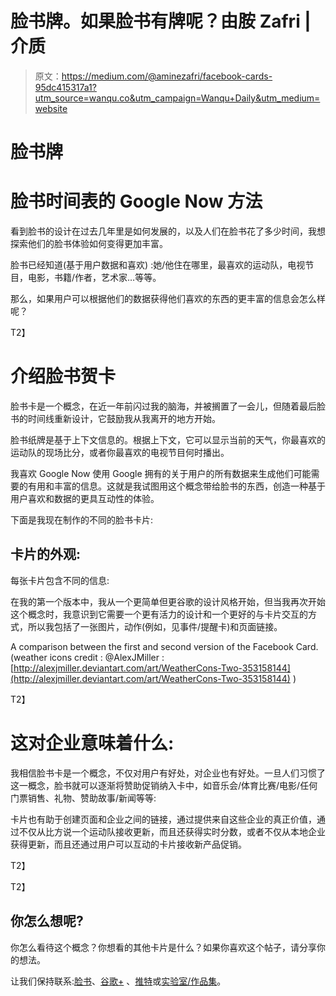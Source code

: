 # 脸书牌。如果脸书有牌呢？由胺 Zafri |介质

> 原文：<https://medium.com/@aminezafri/facebook-cards-95dc415317a1?utm_source=wanqu.co&utm_campaign=Wanqu+Daily&utm_medium=website>

# 脸书牌

# 脸书时间表的 Google Now 方法

看到脸书的设计在过去几年里是如何发展的，以及人们在脸书花了多少时间，我想探索他们的脸书体验如何变得更加丰富。

脸书已经知道(基于用户数据和喜欢) :她/他住在哪里，最喜欢的运动队，电视节目，电影，书籍/作者，艺术家…等等。

那么，如果用户可以根据他们的数据获得他们喜欢的东西的更丰富的信息会怎么样呢？

T2】

# 介绍脸书贺卡



脸书卡是一个概念，在近一年前闪过我的脑海，并被搁置了一会儿，但随着最后脸书的时间线重新设计，它鼓励我从我离开的地方开始。

脸书纸牌是基于上下文信息的。根据上下文，它可以显示当前的天气，你最喜欢的运动队的现场比分，或者你最喜欢的电视节目何时播出。

我喜欢 Google Now 使用 Google 拥有的关于用户的所有数据来生成他们可能需要的有用和丰富的信息。这就是我试图用这个概念带给脸书的东西，创造一种基于用户喜欢和数据的更具互动性的体验。

下面是我现在制作的不同的脸书卡片:











## 卡片的外观:

每张卡片包含不同的信息:



在我的第一个版本中，我从一个更简单但更谷歌的设计风格开始，但当我再次开始这个概念时，我意识到它需要一个更有活力的设计和一个更好的与卡片交互的方式，所以我包括了一张图片，动作(例如，见事件/提醒卡)和页面链接。



A comparison between the first and second version of the Facebook Card. (weather icons credit : @AlexJMiller : [http://alexjmiller.deviantart.com/art/WeatherCons-Two-353158144](http://alexjmiller.deviantart.com/art/WeatherCons-Two-353158144) )

















T2】

# 这对企业意味着什么:

我相信脸书卡是一个概念，不仅对用户有好处，对企业也有好处。一旦人们习惯了这一概念，脸书就可以逐渐将赞助促销纳入卡中，如音乐会/体育比赛/电影/任何门票销售、礼物、赞助故事/新闻等等:



卡片也有助于创建页面和企业之间的链接，通过提供来自这些企业的真正价值，通过不仅从比方说一个运动队接收更新，而且还获得实时分数，或者不仅从本地企业获得更新，而且还通过用户可以互动的卡片接收新产品促销。



T2】

T2】

## 你怎么想呢?

你怎么看待这个概念？你想看的其他卡片是什么？如果你喜欢这个帖子，请分享你的想法。

让我们保持联系:[脸书](https://fb.com/aminezafri)、[谷歌+](https://google.com/+aminezafri) 、[推特](https://twitter.com/aminezafri)或[实验室/作品集](http://www.aminezafri.com)。